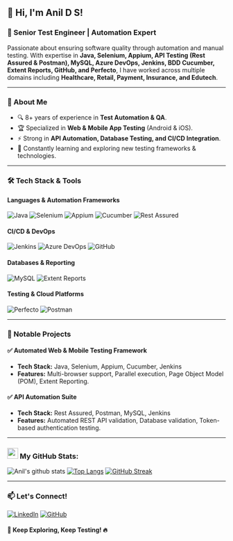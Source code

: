 ## 👋 Hi, I'm Anil D S!

### 🚀 Senior Test Engineer | Automation Expert

Passionate about ensuring software quality through automation and manual testing. With expertise in **Java, Selenium, Appium, API Testing (Rest Assured & Postman), MySQL, Azure DevOps, Jenkins, BDD Cucumber, Extent Reports, GitHub, and Perfecto**, I have worked across multiple domains including **Healthcare, Retail, Payment, Insurance, and Edutech**.

---

### 📌 About Me
- 🔍 8+ years of experience in **Test Automation & QA**.
- 🏆 Specialized in **Web & Mobile App Testing** (Android & iOS).
- ⚡ Strong in **API Automation, Database Testing, and CI/CD Integration**.
- 🌱 Constantly learning and exploring new testing frameworks & technologies.

---

### 🛠️ Tech Stack & Tools

#### **Languages & Automation Frameworks**
![Java](https://img.shields.io/badge/Java-ED8B00?style=for-the-badge&logo=openjdk&logoColor=white)
![Selenium](https://img.shields.io/badge/Selenium-43B02A?style=for-the-badge&logo=selenium&logoColor=white)
![Appium](https://img.shields.io/badge/Appium-41BDF5?style=for-the-badge&logo=appium&logoColor=white)
![Cucumber](https://img.shields.io/badge/Cucumber-23D96C?style=for-the-badge&logo=cucumber&logoColor=white)
![Rest Assured](https://img.shields.io/badge/RestAssured-00A2ED?style=for-the-badge)

#### **CI/CD & DevOps**
![Jenkins](https://img.shields.io/badge/Jenkins-D24939?style=for-the-badge&logo=jenkins&logoColor=white)
![Azure DevOps](https://img.shields.io/badge/Azure%20DevOps-0078D7?style=for-the-badge&logo=azure-devops&logoColor=white)
![GitHub](https://img.shields.io/badge/GitHub-181717?style=for-the-badge&logo=github&logoColor=white)

#### **Databases & Reporting**
![MySQL](https://img.shields.io/badge/MySQL-4479A1?style=for-the-badge&logo=mysql&logoColor=white)
![Extent Reports](https://img.shields.io/badge/ExtentReports-1E88E5?style=for-the-badge)

#### **Testing & Cloud Platforms**
![Perfecto](https://img.shields.io/badge/Perfecto-4A90E2?style=for-the-badge)
![Postman](https://img.shields.io/badge/Postman-FF6C37?style=for-the-badge&logo=postman&logoColor=white)

---

### 📌 Notable Projects
#### ✅ **Automated Web & Mobile Testing Framework**
- **Tech Stack:** Java, Selenium, Appium, Cucumber, Jenkins
- **Features:** Multi-browser support, Parallel execution, Page Object Model (POM), Extent Reporting.

#### ✅ **API Automation Suite**
- **Tech Stack:** Rest Assured, Postman, MySQL, Jenkins
- **Features:** Automated REST API validation, Database validation, Token-based authentication testing.

---

### <img src='https://media1.giphy.com/media/du3J3cXyzhj75IOgvA/giphy.gif' width='25' /> My GitHub Stats:
![Anil's github stats](https://github-readme-stats.vercel.app/api?username=anilds&show_icons=true&title_color=ffc857&icon_color=8ac926&text_color=daf7dc&bg_color=151515&hide=issues&count_private=true&include_all_commits=true)
[![Top Langs](https://github-readme-stats.vercel.app/api/top-langs/?username=anilds&layout=compact&text_color=daf7dc&bg_color=151515&hide=css,html,php)](https://github.com/anuraghazra/github-readme-stats)
[![GitHub Streak](https://github-readme-streak-stats.herokuapp.com/?user=anilds&theme=dark)](https://git.io/streak-stats)

---
### 📫 Let's Connect!
[![LinkedIn](https://img.shields.io/badge/LinkedIn-Anil%20D%20Shivanakkanavar-blue?style=for-the-badge&logo=linkedin)](https://www.linkedin.com/in/anil-ds)
[![GitHub](https://img.shields.io/badge/GitHub-AnilDS-black?style=for-the-badge&logo=github)](https://github.com/anildsqa)

#### 🚀 Keep Exploring, Keep Testing! 🔥
